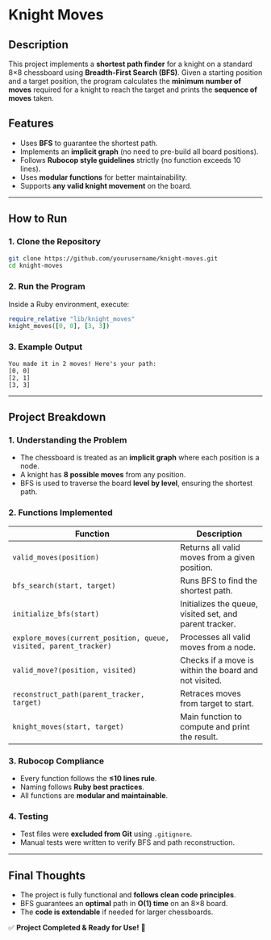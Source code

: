 # Knight Moves

## Description

This project implements a **shortest path finder** for a knight on a standard 8×8 chessboard using **Breadth-First Search (BFS)**. Given a starting position and a target position, the program calculates the **minimum number of moves** required for a knight to reach the target and prints the **sequence of moves** taken.

## Features

- Uses **BFS** to guarantee the shortest path.
- Implements an **implicit graph** (no need to pre-build all board positions).
- Follows **Rubocop style guidelines** strictly (no function exceeds 10 lines).
- Uses **modular functions** for better maintainability.
- Supports **any valid knight movement** on the board.

---

## How to Run

### 1. Clone the Repository

```sh
git clone https://github.com/yourusername/knight-moves.git
cd knight-moves
```

### 2. Run the Program

Inside a Ruby environment, execute:

```ruby
require_relative "lib/knight_moves"
knight_moves([0, 0], [3, 3])
```

### 3. Example Output

```
You made it in 2 moves! Here's your path:
[0, 0]
[2, 1]
[3, 3]
```

---

## Project Breakdown

### 1. **Understanding the Problem**

- The chessboard is treated as an **implicit graph** where each position is a node.
- A knight has **8 possible moves** from any position.
- BFS is used to traverse the board **level by level**, ensuring the shortest path.

### 2. **Functions Implemented**

| Function | Description |
|----------|-------------|
| `valid_moves(position)` | Returns all valid moves from a given position. |
| `bfs_search(start, target)` | Runs BFS to find the shortest path. |
| `initialize_bfs(start)` | Initializes the queue, visited set, and parent tracker. |
| `explore_moves(current_position, queue, visited, parent_tracker)` | Processes all valid moves from a node. |
| `valid_move?(position, visited)` | Checks if a move is within the board and not visited. |
| `reconstruct_path(parent_tracker, target)` | Retraces moves from target to start. |
| `knight_moves(start, target)` | Main function to compute and print the result. |

### 3. **Rubocop Compliance**

- Every function follows the **≤10 lines rule**.
- Naming follows **Ruby best practices**.
- All functions are **modular and maintainable**.

### 4. **Testing**

- Test files were **excluded from Git** using `.gitignore`.
- Manual tests were written to verify BFS and path reconstruction.

---

## Final Thoughts

- The project is fully functional and **follows clean code principles**.
- BFS guarantees an **optimal** path in **O(1) time** on an 8×8 board.
- The **code is extendable** if needed for larger chessboards.

✅ **Project Completed & Ready for Use!** 🎉
